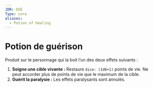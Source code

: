 ```yaml
---
JDR: OSE
Type: core
aliases:
  - Potion of healing
---
```

# Potion de guérison

Produit sur le personnage qui la boit l’un des deux effets suivants :

1. **Soigne une cible vivante :** Restaure `dice: (1d6+1)` points de vie. Ne peut accorder plus de points de vie que le maximum de la cible.
2. **Guérit la paralysie :** Les effets paralysants sont annulés.